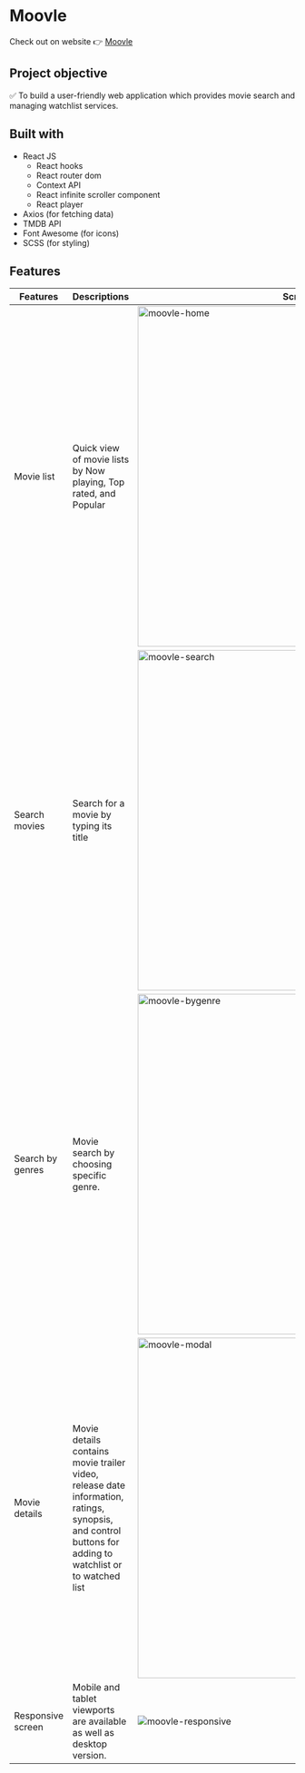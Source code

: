 # Moovle 

Check out on website :point_right: [Moovle](https://taesookang.github.io/moovle/)


## Project objective

:white_check_mark: To build a user-friendly web application which provides movie search and managing watchlist services.

## Built with

- React JS
  - React hooks 
  - React router dom
  - Context API
  - React infinite scroller component
  - React player
-  Axios (for fetching data)
- TMDB API 
- Font Awesome (for icons)
- SCSS (for styling)
## Features
| Features | Descriptions | Screenshot |
|--|--|--|
|Movie list| Quick view of movie lists by Now playing, Top rated, and Popular |<img width="600" alt="moovle-home" src="https://user-images.githubusercontent.com/75271289/108682785-bd17e480-74be-11eb-96e1-6e7d5958effe.png">|
|Search movies| Search for a movie by typing its title |<img width="600" alt="moovle-search" src="https://user-images.githubusercontent.com/75271289/108683614-d705f700-74bf-11eb-953b-be1c7381e001.png">|
|Search by genres| Movie search by choosing specific genre.  |<img width="600" alt="moovle-bygenre" src="https://user-images.githubusercontent.com/75271289/108684935-82fc1200-74c1-11eb-8be1-bb96d54532b6.png">|
|Movie details| Movie details contains movie trailer video, release date information, ratings, synopsis, and control buttons for adding to watchlist or to watched list |<img width="600" alt="moovle-modal" src="https://user-images.githubusercontent.com/75271289/108685248-eb4af380-74c1-11eb-8fc0-e42e79bd718e.png">|
|Responsive screen| Mobile and tablet viewports are available as well as desktop version. |![moovle-responsive](https://user-images.githubusercontent.com/75271289/108686909-0d457580-74c4-11eb-920b-19a80c206fe8.png)|

